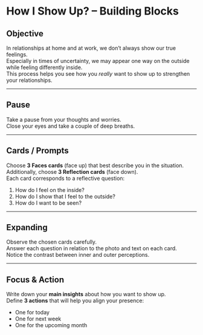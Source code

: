 # How I Show Up? – Building Blocks

## Objective
In relationships at home and at work, we don’t always show our true feelings.  
Especially in times of uncertainty, we may appear one way on the outside while feeling differently inside.  
This process helps you see how you *really* want to show up to strengthen your relationships.

---

## Pause
Take a pause from your thoughts and worries.  
Close your eyes and take a couple of deep breaths.

---

## Cards / Prompts
Choose **3 Faces cards** (face up) that best describe you in the situation.  
Additionally, choose **3 Reflection cards** (face down).  
Each card corresponds to a reflective question:

1. How do I feel on the inside?  
2. How do I show that I feel to the outside?  
3. How do I want to be seen?

---

## Expanding
Observe the chosen cards carefully.  
Answer each question in relation to the photo and text on each card.  
Notice the contrast between inner and outer perceptions.

---

## Focus & Action
Write down your **main insights** about how you want to show up.  
Define **3 actions** that will help you align your presence:  
- One for today  
- One for next week  
- One for the upcoming month
